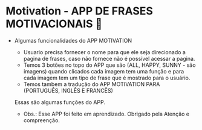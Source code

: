 # Motivation - APP DE FRASES MOTIVACIONAIS 📱

- Algumas funcionalidades do APP MOTIVATION 
  
  - Usuario precisa fornecer o nome para que ele seja direcionado a pagina de frases, caso não fornece não é possível acessar a pagina. 
  - Temos 3 botões no topo do APP que são (ALL, HAPPY, SUNNY - são imagens) quando clicados cada imagem tem uma função e para cada imagem tem um tipo de frase que
  é mostrado para o usuário. 
  - Temos tambem a tradução do APP MOTIVATION PARA (PORTUGUÊS, INGLÊS E FRANCÊS) 
  
  Essas são algumas funções do APP. 
  
  
  - Obs.: Esse APP foi feito em aprendizado. Obrigado pela Atenção e compreenção. 
